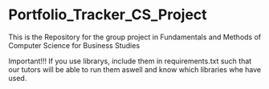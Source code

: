 # Portfolio_Tracker_CS_Project
This is the Repository for the group project in Fundamentals and Methods of Computer Science for Business Studies

Important!!!
If you use librarys, include them in requirements.txt such that our tutors will be able to run them aswell and know which libraries whe have used.
